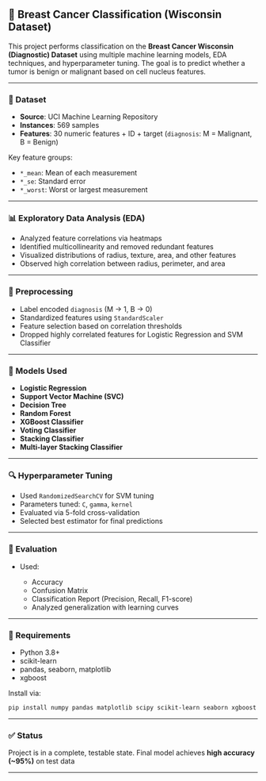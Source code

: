 ## 🧬 Breast Cancer Classification (Wisconsin Dataset)

This project performs classification on the **Breast Cancer Wisconsin (Diagnostic) Dataset** using multiple machine learning models, EDA techniques, and hyperparameter tuning. The goal is to predict whether a tumor is benign or malignant based on cell nucleus features.

---

### 📁 Dataset

* **Source**: UCI Machine Learning Repository
* **Instances**: 569 samples
* **Features**: 30 numeric features + ID + target (`diagnosis`: M = Malignant, B = Benign)

Key feature groups:

* `*_mean`: Mean of each measurement
* `*_se`: Standard error
* `*_worst`: Worst or largest measurement

---

### 📊 Exploratory Data Analysis (EDA)

* Analyzed feature correlations via heatmaps
* Identified multicollinearity and removed redundant features
* Visualized distributions of radius, texture, area, and other features
* Observed high correlation between radius, perimeter, and area

---

### 🧼 Preprocessing

* Label encoded `diagnosis` (M → 1, B → 0)
* Standardized features using `StandardScaler`
* Feature selection based on correlation thresholds
* Dropped highly correlated features for Logistic Regression and SVM Classifier

---

### 🧪 Models Used

* **Logistic Regression**
* **Support Vector Machine (SVC)**
* **Decision Tree**
* **Random Forest**
* **XGBoost Classifier**
* **Voting Classifier**
* **Stacking Classifier**
* **Multi-layer Stacking Classifier**

---

### 🔍 Hyperparameter Tuning

* Used `RandomizedSearchCV` for SVM tuning
* Parameters tuned: `C`, `gamma`, `kernel`
* Evaluated via 5-fold cross-validation
* Selected best estimator for final predictions

---

### 🧾 Evaluation

* Used:

  * Accuracy
  * Confusion Matrix
  * Classification Report (Precision, Recall, F1-score)
  * Analyzed generalization with learning curves

---

### 📌 Requirements

* Python 3.8+
* scikit-learn
* pandas, seaborn, matplotlib
* xgboost

Install via:

```bash
pip install numpy pandas matplotlib scipy scikit-learn seaborn xgboost
```
---

### ✅ Status

Project is in a complete, testable state. Final model achieves **high accuracy (\~95%)** on test data

---